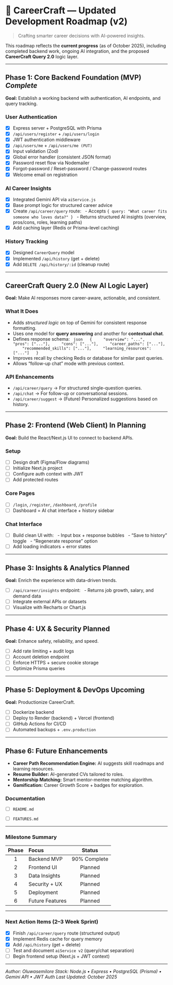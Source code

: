 # 🚀 CareerCraft — Updated Development Roadmap (v2)

> Crafting smarter career decisions with AI-powered insights.

This roadmap reflects the **current progress** (as of October 2025), including completed backend work, ongoing AI integration, and the proposed **CareerCraft Query 2.0** logic layer.

---

## Phase 1: Core Backend Foundation (MVP) *Complete*
**Goal:** Establish a working backend with authentication, AI endpoints, and query tracking.

### User Authentication
- [x] Express server + PostgreSQL with Prisma
- [x] `/api/users/register` + `/api/users/login`
- [x] JWT authentication middleware
- [x] `/api/users/me` + `/api/users/me (PUT)`
- [x] Input validation (Zod)
- [x] Global error handler (consistent JSON format)
- [x] Password reset flow via Nodemailer
- [x] Forgot-password / Reset-password / Change-password routes
- [x] Welcome email on registration

### AI Career Insights
- [x] Integrated Gemini API via `aiService.js`
- [x] Base prompt logic for structured career advice
- [x] Create `/api/career/query` route:
  - Accepts `{ query: "What career fits someone who loves data?" }`
  - Returns structured AI insights (overview, pros/cons, roles, learning paths)
- [x] Add caching layer (Redis or Prisma-level caching)

### History Tracking
- [x] Designed `CareerQuery` model
- [x] Implemented `/api/history` (get + delete)
- [x] Add `DELETE /api/history/:id` (cleanup route)

---

## CareerCraft Query 2.0 (New AI Logic Layer)
**Goal:** Make AI responses more career-aware, actionable, and consistent.

### What It Does
- Adds *structured logic* on top of Gemini for consistent response formatting.
- Uses one model for **query answering** and another for **contextual chat**.
- Defines response schema:
  ```json
  {
    "overview": "...",
    "pros": ["..."],
    "cons": ["..."],
    "career_paths": ["..."],
    "recommended_skills": ["..."],
    "learning_resources": ["..."]
  }
  ```
- Improves recall by checking Redis or database for similar past queries.
- Allows “follow-up chat” mode with previous context.

### API Enhancements
- `/api/career/query` → For structured single-question queries.
- `/api/chat` → For follow-up or conversational sessions.
- `/api/career/suggest` → (Future) Personalized suggestions based on history.

---

## Phase 2: Frontend (Web Client) In Planning
**Goal:** Build the React/Next.js UI to connect to backend APIs.

### Setup
- [ ] Design draft (Figma/Flow diagrams)
- [ ] Initialize Next.js project
- [ ] Configure auth context with JWT
- [ ] Add protected routes

### Core Pages
- [ ] `/login`, `/register`, `/dashboard`, `/profile`
- [ ] Dashboard = AI chat interface + history sidebar

### Chat Interface
- [ ] Build clean UI with:
  - Input box + response bubbles
  - “Save to history” toggle
  - “Regenerate response” option
- [ ] Add loading indicators + error states

---

## Phase 3: Insights & Analytics Planned
**Goal:** Enrich the experience with data-driven trends.

- [ ] `/api/career/insights` endpoint:
  - Returns job growth, salary, and demand data
- [ ] Integrate external APIs or datasets
- [ ] Visualize with Recharts or Chart.js

---

## Phase 4: UX & Security Planned
**Goal:** Enhance safety, reliability, and speed.

- [ ] Add rate limiting + audit logs
- [ ] Account deletion endpoint
- [ ] Enforce HTTPS + secure cookie storage
- [ ] Optimize Prisma queries

---

## Phase 5: Deployment & DevOps Upcoming
**Goal:** Productionize CareerCraft.

- [ ] Dockerize backend
- [ ] Deploy to Render (backend) + Vercel (frontend)
- [ ] GitHub Actions for CI/CD
- [ ] Automated backups + `.env.production`

---

## Phase 6: Future Enhancements

- **Career Path Recommendation Engine:** AI suggests skill roadmaps and learning resources.
- **Resume Builder:** AI-generated CVs tailored to roles.
- **Mentorship Matching:** Smart mentor-mentee matching algorithm.
- **Gamification:** Career Growth Score + badges for exploration.

### Documentation
- [ ] `README.md`
- [ ] `FEATURES.md`


---

### Milestone Summary

| Phase | Focus | Status |
| :---: | :--- | :---: |
| 1 | Backend MVP | 90% Complete |
| 2 | Frontend UI | Planned |
| 3 | Data Insights | Planned |
| 4 | Security + UX | Planned |
| 5 | Deployment | Planned |
| 6 | Future Features | Planned |


---

### Next Action Items (2–3 Week Sprint)
- [x] Finish `/api/career/query` route (structured output)
- [x] Implement Redis cache for query memory
- [x] Add `/api/history` (get + delete)
- [ ] Test and document `aiService v2` (query/chat separation)
- [ ] Begin frontend setup (Next.js + JWT context)

---
*Author: Oluwasemilore*
*Stack: Node.js • Express • PostgreSQL (Prisma) • Gemini API • JWT Auth*
*Last Updated: October 2025*